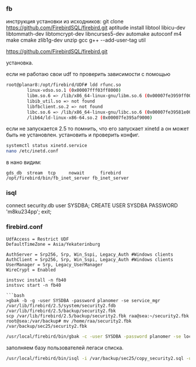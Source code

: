 ### fb

инструкция установки из исходников:
git clone https://github.com/FirebirdSQL/firebird.git
aptitude install libtool libicu-dev libtommath-dev libtomcrypt-dev libncurses5-dev automake autoconf m4 make cmake zlib1g-dev unzip gcc g++ --add-user-tag util 


https://github.com/FirebirdSQL/firebird.git

установка.

если не работаю свои udf то проверить зависимости с помощью
```bash
root@planar8:/opt/firebird/UDF# ldd rfunc.so
        linux-vdso.so.1 (0x00007fff03ff8000)
        libm.so.6 => /lib/x86_64-linux-gnu/libm.so.6 (0x00007fe3959ff000)
        libib_util.so => not found
        libfbclient.so.2 => not found
        libc.so.6 => /lib/x86_64-linux-gnu/libc.so.6 (0x00007fe39581e000)
        /lib64/ld-linux-x86-64.so.2 (0x00007fe395af9000)
```

если не запускается 2.5 то помнить, что его запускает xinetd
а он может быть не установлен. установить и проверить конфиг.
```bash
systemctl status xinetd.service
nano /etc/inetd.conf
```
в нано видим:
```nano
gds_db  stream  tcp     nowait      firebird /opt/firebird/bin/fb_inet_server fb_inet_server
```
### isql
 connect security.db user SYSDBA;
 CREATE USER SYSDBA PASSWORD 'm8ku234pp';
 exit;
 
### firebird.conf

```
UdfAccess = Restrict UDF
DefaultTimeZone = Asia/Yekaterinburg	

AuthServer = Srp256, Srp, Win_Sspi, Legacy_Auth #Windows clients
AuthClient = Srp256, Srp, Win_Sspi, Legacy_Auth #Windows clients
UserManager = Srp, Legacy_UserManager
WireCrypt = Enabled

instsvc install -n fb40
instsvc start -n fb40

```bash
>gbak -b -g -user SYSDBA -password planomer -se service_mgr /var/lib/firebird/2.5/system/security2.fdb /var/lib/firebird/2.5/backup/security2.fbk
scp /var/lib/firebird/2.5/backup/security2.fbk raa@sea:~/security2.fbk
root@sea:/var/backup# mv /home/raa/security2.fbk /var/backup/sec25/security2.fbk
```

```bash
/usr/local/firebird/bin/gbak -c -user SYSDBA -password planomer -se localhost/3050:service_mgr /var/backup/sec25/security2.fbk /var/data/security2db.fdb -v
```

заполняем базу пользователей легаси списка.

```bash
/usr/local/firebird/bin/isql -i /var/backup/sec25/copy_security2.sql -u SYSDBA -p planomer -ch UTF8 -e /usr/local/firebird/security5.fdb
```